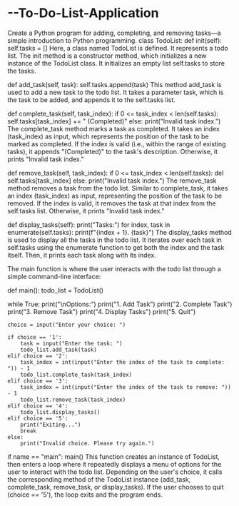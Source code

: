 # --To-Do-List-Application
Create a Python program for adding, completing, and removing tasks—a simple introduction to Python programming.
class TodoList: def init(self): self.tasks = [] Here, a class named TodoList is defined. It represents a todo list. The init method is a constructor method, which initializes a new instance of the TodoList class. It initializes an empty list self.tasks to store the tasks.

def add_task(self, task):
    self.tasks.append(task)
This method add_task is used to add a new task to the todo list. It takes a parameter task, which is the task to be added, and appends it to the self.tasks list.

def complete_task(self, task_index):
    if 0 <= task_index < len(self.tasks):
        self.tasks[task_index] += " (Completed)"
    else:
        print("Invalid task index.")
The complete_task method marks a task as completed. It takes an index (task_index) as input, which represents the position of the task to be marked as completed. If the index is valid (i.e., within the range of existing tasks), it appends "(Completed)" to the task's description. Otherwise, it prints "Invalid task index."

def remove_task(self, task_index):
    if 0 <= task_index < len(self.tasks):
        del self.tasks[task_index]
    else:
        print("Invalid task index.")
The remove_task method removes a task from the todo list. Similar to complete_task, it takes an index (task_index) as input, representing the position of the task to be removed. If the index is valid, it removes the task at that index from the self.tasks list. Otherwise, it prints "Invalid task index."

def display_tasks(self):
    print("Tasks:")
    for index, task in enumerate(self.tasks):
        print(f"{index + 1}. {task}")
The display_tasks method is used to display all the tasks in the todo list. It iterates over each task in self.tasks using the enumerate function to get both the index and the task itself. Then, it prints each task along with its index.

The main function is where the user interacts with the todo list through a simple command-line interface:

def main(): todo_list = TodoList()

while True:
    print("\nOptions:")
    print("1. Add Task")
    print("2. Complete Task")
    print("3. Remove Task")
    print("4. Display Tasks")
    print("5. Quit")

    choice = input("Enter your choice: ")

    if choice == '1':
        task = input("Enter the task: ")
        todo_list.add_task(task)
    elif choice == '2':
        task_index = int(input("Enter the index of the task to complete: ")) - 1
        todo_list.complete_task(task_index)
    elif choice == '3':
        task_index = int(input("Enter the index of the task to remove: ")) - 1
        todo_list.remove_task(task_index)
    elif choice == '4':
        todo_list.display_tasks()
    elif choice == '5':
        print("Exiting...")
        break
    else:
        print("Invalid choice. Please try again.")
if name == "main": main() This function creates an instance of TodoList, then enters a loop where it repeatedly displays a menu of options for the user to interact with the todo list. Depending on the user's choice, it calls the corresponding method of the TodoList instance (add_task, complete_task, remove_task, or display_tasks). If the user chooses to quit (choice == '5'), the loop exits and the program ends.

